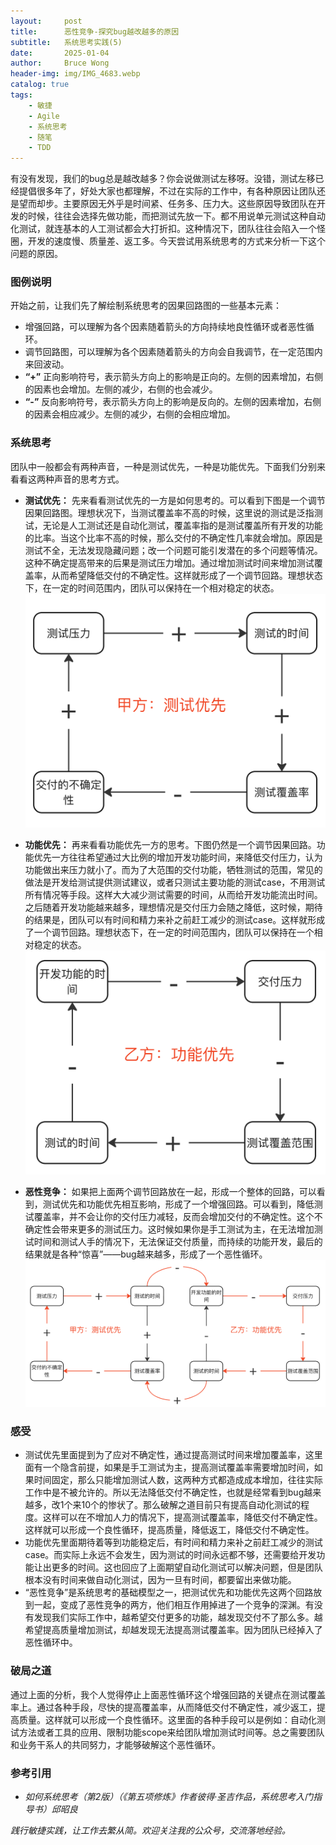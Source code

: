 ```yaml
---
layout:     post
title:      恶性竞争-探究bug越改越多的原因
subtitle:   系统思考实践(5)
date:       2025-01-04
author:     Bruce Wong
header-img: img/IMG_4683.webp
catalog: true
tags:
    - 敏捷
    - Agile
    - 系统思考
    - 随笔
    - TDD
---
```


有没有发现，我们的bug总是越改越多？你会说做测试左移呀。没错，测试左移已经提倡很多年了，好处大家也都理解，不过在实际的工作中，有各种原因让团队还是望而却步。主要原因无外乎是时间紧、任务多、压力大。这些原因导致团队在开发的时候，往往会选择先做功能，而把测试先放一下。都不用说单元测试这种自动化测试，就连基本的人工测试都会大打折扣。这种情况下，团队往往会陷入一个怪圈，开发的速度慢、质量差、返工多。今天尝试用系统思考的方式来分析一下这个问题的原因。

### 图例说明
开始之前，让我们先了解绘制系统思考的因果回路图的一些基本元素：
+ 增强回路，可以理解为各个因素随着箭头的方向持续地良性循环或者恶性循环。
+ 调节回路图，可以理解为各个因素随着箭头的方向会自我调节，在一定范围内来回波动。
+ **“+”** 正向影响符号，表示箭头方向上的影响是正向的。左侧的因素增加，右侧的因素也会增加。左侧的减少，右侧的也会减少。
+ **“-”** 反向影响符号，表示箭头方向上的影响是反向的。左侧的因素增加，右侧的因素会相应减少。左侧的减少，右侧的会相应增加。

### 系统思考
团队中一般都会有两种声音，一种是测试优先，一种是功能优先。下面我们分别来看看这两种声音的思考方式。
+ **测试优先：** 先来看看测试优先的一方是如何思考的。可以看到下图是一个调节因果回路图。理想状况下，当测试覆盖率不高的时候，这里说的测试是泛指测试，无论是人工测试还是自动化测试，覆盖率指的是测试覆盖所有开发的功能的比率。当这个比率不高的时候，那么交付的不确定性几率就会增加。原因是测试不全，无法发现隐藏问题；改一个问题可能引发潜在的多个问题等情况。这种不确定提高带来的后果是测试压力增加。通过增加测试时间来增加测试覆盖率，从而希望降低交付的不确定性。这样就形成了一个调节回路。理想状态下，在一定的时间范围内，团队可以保持在一个相对稳定的状态。
![测试优先](/img/less/exjz_test_first.png)

+ **功能优先：** 再来看看功能优先一方的思考。下图仍然是一个调节因果回路。功能优先一方往往希望通过大比例的增加开发功能时间，来降低交付压力，认为功能做出来压力就小了。而为了大范围的交付功能，牺牲测试的范围，常见的做法是开发给测试提供测试建议，或者只测试主要功能的测试case，不用测试所有情况等手段。这样大大减少测试需要的时间，从而给开发功能流出时间。之后随着开发功能越来越多，理想情况是交付压力会随之降低，这时候，期待的结果是，团队可以有时间和精力来补之前赶工减少的测试case。这样就形成了一个调节回路。理想状态下，在一定的时间范围内，团队可以保持在一个相对稳定的状态。
![功能优先](/img/less/exjz_func_first.png)

+ **恶性竞争：** 如果把上面两个调节回路放在一起，形成一个整体的回路，可以看到，测试优先和功能优先相互影响，形成了一个增强回路。可以看到，降低测试覆盖率，并不会让你的交付压力减轻，反而会增加交付的不确定性。这个不确定性会带来更多的测试压力。这时候如果你是手工测试为主，在无法增加测试时间和测试人手的情况下，无法保证交付质量，而持续的功能开发，最后的结果就是各种“惊喜”——bug越来越多，形成了一个恶性循环。
![全景](/img/less/exjz_all.png)

### 感受
- 测试优先里面提到为了应对不确定性，通过提高测试时间来增加覆盖率，这里面有一个隐含前提，如果是手工测试为主，提高测试覆盖率需要增加时间，如果时间固定，那么只能增加测试人数，这两种方式都造成成本增加，往往实际工作中是不被允许的。所以无法降低交付不确定性，也就是经常看到bug越来越多，改1个来10个的惨状了。那么破解之道目前只有提高自动化测试的程度。这样可以在不增加人力的情况下，提高测试覆盖率，降低交付不确定性。这样就可以形成一个良性循环，提高质量，降低返工，降低交付不确定性。
- 功能优先里面期待着等到功能稳定后，有时间和精力来补之前赶工减少的测试case。而实际上永远不会发生，因为测试的时间永远都不够，还需要给开发功能让出更多的时间。这也回应了上面期望自动化测试可以解决问题，但是团队根本没有时间来做自动化测试，因为一旦有时间，都要留出来做功能。
- “恶性竞争”是系统思考的基础模型之一，把测试优先和功能优先这两个回路放到一起，变成了恶性竞争的两方，他们相互作用掉进了一个竞争的深渊。有没有发现我们实际工作中，越希望交付更多的功能，越发现交付不了那么多。越希望提高质量增加测试，却越发现无法提高测试覆盖率。因为团队已经掉入了恶性循环中。

### 破局之道
通过上面的分析，我个人觉得停止上面恶性循环这个增强回路的关键点在测试覆盖率上。通过各种手段，尽快的提高覆盖率，从而降低交付不确定性，减少返工，提高质量。这样就可以形成一个良性循环。这里面的各种手段可以是例如：自动化测试方法或者工具的应用、限制功能scope来给团队增加测试时间等。总之需要团队和业务干系人的共同努力，才能够破解这个恶性循环。

### 参考引用
- *如何系统思考（第2版）（《第五项修炼》作者彼得·圣吉作品，系统思考入门指导书）邱昭良*

*践行敏捷实践，让工作去繁从简。欢迎关注我的公众号，交流落地经验。*